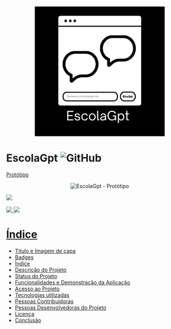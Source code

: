 <p align="center">
  <img width="350" alt="EscolaGpt" src="img/EscolaGpt.png">
</p>

# EscolaGpt ![GitHub](https://img.shields.io/github/license/Gunga-16/Escola-Gpt)

 <a href="https://escolagpt.my.canva.site/">Protótipo</a>
 <p align="center">
  <img width="800" alt="EscolaGpt - Protótipo" src="img/EscolaGpt - Protótipo.png">
</p>
       

<p align="normal">
<img loading="lazy" src="http://img.shields.io/static/v1?label=STATUS&message=EM%20DESENVOLVIMENTO&color=GREEN&style=for-the-badge"/>
</p>

<div>
  <a href="https://github.com/Gunga-16">
  <img loading="lazy" height="180em" src="https://github-readme-stats.vercel.app/api/top-langs/?username=Gunga-16&layout=compact&langs_count=7&theme=dracula"/>
  <img loading="lazy" height="180em" src="https://github-readme-stats.vercel.app/api?username=Gunga-16&show_icons=true&theme=dracula&include_all_commits=true&count_private=true"/>
</div>

# Índice 

* [Título e Imagem de capa](#Título-e-Imagem-de-capa)
* [Badges](#badges)
* [Índice](#índice)
* [Descrição do Projeto](#descrição-do-projeto)
* [Status do Projeto](#status-do-Projeto)
* [Funcionalidades e Demonstração da Aplicação](#funcionalidades-e-demonstração-da-aplicação)
* [Acesso ao Projeto](#acesso-ao-projeto)
* [Tecnologias utilizadas](#tecnologias-utilizadas)
* [Pessoas Contribuidoras](#pessoas-contribuidoras)
* [Pessoas Desenvolvedoras do Projeto](#pessoas-desenvolvedoras)
* [Licença](#licença)
* [Conclusão](#conclusão)
